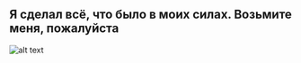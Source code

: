 ## Я сделал всё, что было в моих силах. Возьмите меня, пожалуйста 
![alt text](sources/og_og_1594755387285039120.jpg)
